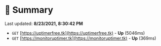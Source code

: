 # 📖 Summary
Last updated: **8/23/2021, 8:30:42 PM**

- `GET` [https://uptimerfree.tk](https://uptimerfree.tk) - **Up** (5046ms)
- `GET` [https://monitoruptimer.tk](https://monitoruptimer.tk) - **Up** (369ms)
